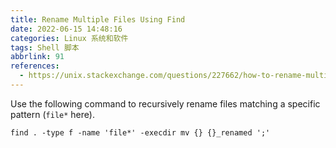 ```yaml
---
title: Rename Multiple Files Using Find
date: 2022-06-15 14:48:16
categories: Linux 系统和软件
tags: Shell 脚本
abbrlink: 91
references:
  - https://unix.stackexchange.com/questions/227662/how-to-rename-multiple-files-using-find
---
```

Use the following command to recursively rename files matching a specific pattern (`file*` here).

```
find . -type f -name 'file*' -execdir mv {} {}_renamed ';'
```
